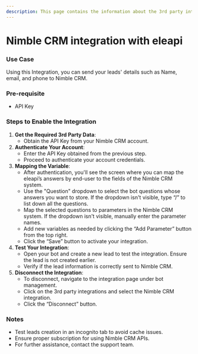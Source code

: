 ```yaml
---
description: This page contains the information about the 3rd party integrations.
---
```


# Nimble CRM integration with eleapi

### Use Case

Using this Integration, you can send your leads' details such as Name, email, and phone to Nimble CRM.

### Pre-requisite

* API Key

### Steps to Enable the Integration

1. **Get the Required 3rd Party Data**:
   * Obtain the API Key from your Nimble CRM account.
2. **Authenticate Your Account**:
   * Enter the API Key obtained from the previous step.
   * Proceed to authenticate your account credentials.
3. **Mapping the Variable**:
   * After authentication, you'll see the screen where you can map the eleapi’s answers by end-user to the fields of the Nimble CRM system.
   * Use the "Question" dropdown to select the bot questions whose answers you want to store. If the dropdown isn't visible, type “/” to list down all the questions.
   * Map the selected questions to parameters in the Nimble CRM system. If the dropdown isn't visible, manually enter the parameter names.
   * Add new variables as needed by clicking the “Add Parameter” button from the top right.
   * Click the “Save” button to activate your integration.
4. **Test Your Integration**:
   * Open your bot and create a new lead to test the integration. Ensure the lead is not created earlier.
   * Verify if the lead information is correctly sent to Nimble CRM.
5. **Disconnect the Integration**:
   * To disconnect, navigate to the integration page under bot management.
   * Click on the 3rd party integrations and select the Nimble CRM integration.
   * Click the “Disconnect” button.

### Notes

* Test leads creation in an incognito tab to avoid cache issues.
* Ensure proper subscription for using Nimble CRM APIs.
* For further assistance, contact the support team.
